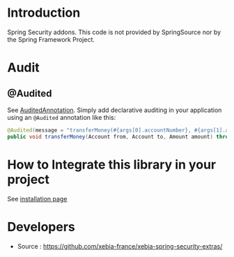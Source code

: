 Introduction
============

Spring Security addons. This code is not provided by SpringSource nor by the Spring Framework Project.

Audit
=====

@Audited
--------

See [AuditedAnnotation](wiki/AuditedAnnotation). Simply add declarative auditing in your application using an `@Audited` annotation like this:

````java
@Audited(message = "transferMoney(#{args[0].accountNumber}, #{args[1].accountNumber}, #{args[3].amount})")
public void transferMoney(Account from, Account to, Amount amount) throws BusinessException { ... }
````

How to Integrate this library in your project
=============================================

See [installation page](https://github.com/xebia-france/xebia-spring-security-extras/wiki/Installation)

Developers
==========

 * Source : https://github.com/xebia-france/xebia-spring-security-extras/